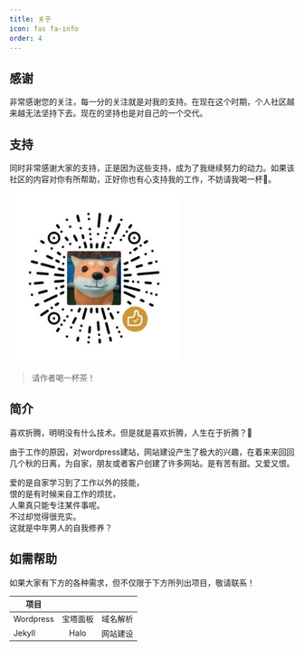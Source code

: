 ```yaml
---
title: 关于
icon: fas fa-info
order: 4
---
```


## 感谢
非常感谢您的关注，每一分的关注就是对我的支持。在现在这个时期，个人社区越来越无法坚持下去。现在的坚持也是对自己的一个交代。

## 支持
同时非常感谢大家的支持，正是因为这些支持，成为了我继续努力的动力。如果该社区的内容对你有所帮助，正好你也有心支持我的工作，不妨请我喝一杯🍵。

![donate](/assets/img/donate.jpg)

>请作者喝一杯茶！

## 简介
喜欢折腾，明明没有什么技术。但是就是喜欢折腾，人生在于折腾？🐶  

由于工作的原因，对wordpress建站，网站建设产生了极大的兴趣，在着来来回回几个秋的日离，为自家，朋友或者客户创建了许多网站。是有苦有甜。又爱又恨。  

爱的是自家学习到了工作以外的技能，  
恨的是有时候来自工作的烦扰，  
人果真只能专注某件事呢。  
不过却觉得很充实。  
这就是中年男人的自我修养？

## 如需帮助
如果大家有下方的各种需求，但不仅限于下方所列出项目，敬请联系！

| 项目        |           | |
| ------------- |:-------------:| -----:|
| Wordpress | 宝塔面板 | 域名解析 |
| Jekyll      | Halo      |   网站建设 |

